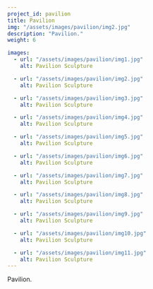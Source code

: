 ```yaml
---
project_id: pavilion
title: Pavilion
img: "/assets/images/pavilion/img2.jpg"
description: "Pavilion."
weight: 6

images:
  - url: "/assets/images/pavilion/img1.jpg"
    alt: Pavilion Sculpture

  - url: "/assets/images/pavilion/img2.jpg"
    alt: Pavilion Sculpture

  - url: "/assets/images/pavilion/img3.jpg"
    alt: Pavilion Sculpture

  - url: "/assets/images/pavilion/img4.jpg"
    alt: Pavilion Sculpture

  - url: "/assets/images/pavilion/img5.jpg"
    alt: Pavilion Sculpture

  - url: "/assets/images/pavilion/img6.jpg"
    alt: Pavilion Sculpture

  - url: "/assets/images/pavilion/img7.jpg"
    alt: Pavilion Sculpture

  - url: "/assets/images/pavilion/img8.jpg"
    alt: Pavilion Sculpture

  - url: "/assets/images/pavilion/img9.jpg"
    alt: Pavilion Sculpture

  - url: "/assets/images/pavilion/img10.jpg"
    alt: Pavilion Sculpture

  - url: "/assets/images/pavilion/img11.jpg"
    alt: Pavilion Sculpture
---
```


Pavilion.
